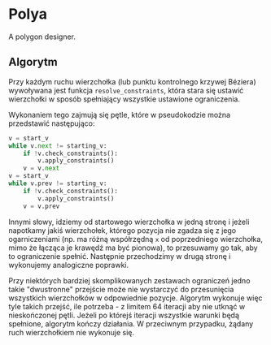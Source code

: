 # Polya
A polygon designer.

## Algorytm
Przy każdym ruchu wierzchołka (lub punktu kontrolnego krzywej Béziera) wywoływana
jest funkcja `resolve_constraints`, która stara się ustawić wierzchołki w
sposób spełniający wszystkie ustawione ograniczenia.

Wykonaniem tego zajmują się pętle, które w pseudokodzie można przedstawić następująco:
```python
v = start_v
while v.next != starting_v:
    if !v.check_constraints():
        v.apply_constraints()
    v = v.next
v = start_v
while v.prev != starting_v:
    if !v.check_constraints():
        v.apply_constraints()
    v = v.prev
```
Innymi słowy, idziemy od startowego wierzchołka w jedną stronę i
jeżeli napotkamy jakiś wierzchołek, którego pozycja nie zgadza się z jego ogarniczeniami
(np. ma różną współrzędną `x` od poprzedniego wierzchołka, mimo że łącząca je krawędź ma
być pionowa), to przesuwamy go tak, aby to ograniczenie spełnić. Następnie przechodzimy
w drugą stronę i wykonujemy analogiczne poprawki.

Przy niektórych bardziej skomplikowanych zestawach ograniczeń jedno takie "dwustronne"
przejście może nie wystarczyć do przesunięcia wszystkich wierzchołków w odpowiednie pozycje.
Algorytm wykonuje więc tyle takich przejść, ile potrzeba - z limitem 64 iteracji
aby nie utknąć w nieskończonej pętli. Jeżeli po którejś iteracji wszystkie warunki będą
spełnione, algorytm kończy działania. W przeciwnym przypadku, żądany ruch wierzchołkiem
nie wykonuje się.
